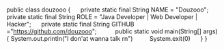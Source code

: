 > ```java
public class douzooo {
     private static final String NAME = "Douzooo";
     private static final String ROLE = "Java Developer | Web Developer | Hacker";
     private static final String GITHUB ="https://github.com/douzooo";
     
     public static void main(String[] args) {
         System.out.println("I don'at wanna talk rn")
         System.exit(0)
     }
}
```

